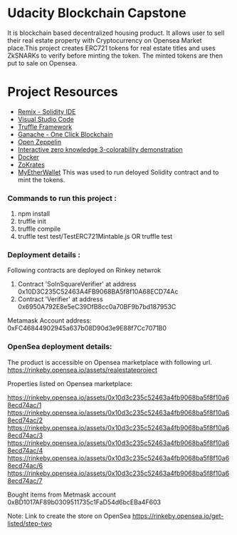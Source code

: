 # Udacity Blockchain Capstone

It is blockchain based decentralized housing product. It allows user to sell their real estate property with Cryptocurrency on Opensea Market place.This project creates ERC721 tokens for real estate titles and uses ZkSNARKs to verify before minting the token. The minted tokens are then put to sale on Opensea.

# Project Resources

* [Remix - Solidity IDE](https://remix.ethereum.org/)
* [Visual Studio Code](https://code.visualstudio.com/)
* [Truffle Framework](https://truffleframework.com/)
* [Ganache - One Click Blockchain](https://truffleframework.com/ganache)
* [Open Zeppelin ](https://openzeppelin.org/)
* [Interactive zero knowledge 3-colorability demonstration](http://web.mit.edu/~ezyang/Public/graph/svg.html)
* [Docker](https://docs.docker.com/install/)
* [ZoKrates](https://github.com/Zokrates/ZoKrates)
* [MyEtherWallet](https://www.myetherwallet.com/access-my-wallet) This was used to run deloyed Solidity contract and to mint the tokens.

### Commands to run this project :

1. npm install
2. truffle init
3. truffle compile
4. truffle test  test/TestERC721Mintable.js OR truffle test

### Deployment details :
Following contracts are deployed on Rinkey netwrok

1. Contract 'SolnSquareVerifier' at address 0x10D3C235C52463A4FB9068BA5f8f10A68ECD74Ac
2. Contract 'Verifier' at address 0x6950A792E8e5eC39DfB8cc0a70BF9b7bd187953C

Metamask Account address: 0xFC46844902945a637b08D90d3e9E88f7Cc7071B0

### OpenSea deployment details: 

The product is accessible on Opensea marketplace with following url. 
https://rinkeby.opensea.io/assets/realestateproject

Properties listed on Opensea marketplace:

https://rinkeby.opensea.io/assets/0x10d3c235c52463a4fb9068ba5f8f10a68ecd74ac/1
https://rinkeby.opensea.io/assets/0x10d3c235c52463a4fb9068ba5f8f10a68ecd74ac/2
https://rinkeby.opensea.io/assets/0x10d3c235c52463a4fb9068ba5f8f10a68ecd74ac/3
https://rinkeby.opensea.io/assets/0x10d3c235c52463a4fb9068ba5f8f10a68ecd74ac/4
https://rinkeby.opensea.io/assets/0x10d3c235c52463a4fb9068ba5f8f10a68ecd74ac/6
https://rinkeby.opensea.io/assets/0x10d3c235c52463a4fb9068ba5f8f10a68ecd74ac/7

Bought items from Metmask account 0xBD1017AF89b0309511735c1FaD54d6bcEBa4F603

Note: 
Link to create the store on OpenSea
https://rinkeby.opensea.io/get-listed/step-two 

